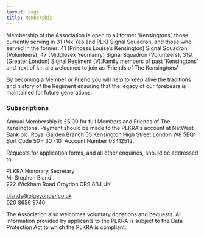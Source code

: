 ```yaml
---
layout: page
title: Membership
---
```


<p>Membership of the Association is open to all former ‘Kensingtons’, those currently serving in 31 (Mx Yeo and PLK) Signal Squadron, and those who served in the former: 41 (Princess Louise’s Kensington) Signal Squadron (Volunteers), 47 (Middlesex Yeomanry) Signal Squadron (Volunteers), 31st (Greater London) Signal Regiment (V).Family members of past ‘Kensingtons’ and next of kin are welcomed to join as ‘Friends of The Kensingtons’</p>
<p>By becoming a Member or Friend you will help to keep alive the traditions and history of the Regiment ensuring that the legacy of our forebears is maintained for future generations.</p>

<h3>Subscriptions</h3>
<p>Annual Membership is £5.00 for full Members and Friends of The Kensingtons. Payment should be made to the PLKRA's account at NatWest Bank plc, Royal Garden Branch 55 Kensington High Street London W8 5EQ: Sort Code 50 - 30 -10: Account Number 03412512.</p>
<p>Requests for application forms, and all other enquiries, should be addressed to:</p>
<p>
    PLKRA Honorary Secretary<br>
    Mr Stephen Bland<br>
    222 Wickham Road Croydon CR9 8BJ UK<br>
    <div class="icon email-icon"><a href="mailto:blands@blueyonder.co.uk">blands@blueyonder.co.uk</a></div>
    <div class="icon tel-icon">020 8656 9740</div>
</p>

<p>The Association also welcomes voluntary donations and bequests. All information provided by applicants to the PLKRA is subject to the Data Protection Act to which the PLKRA is compliant.</p>